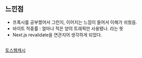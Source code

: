 ## 느낀점
- 프록시를 공부했어서 그런지, 이어지는 느낌이 들어서 이해가 쉬웠음.
- 바이트 적중률 : 얼마나 적은 양의 트래픽만 사용됐나. 라는 뜻
- Next.js revalidate을 연관지어 생각하게 되었다.

## 
[토스웹캐시](https://toss.tech/article/smart-web-service-cache)
